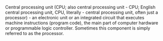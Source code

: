 Central processing unit (CPU; also central processing unit - CPU; English central processing unit, CPU, literally - central processing unit, often just a processor) - an electronic unit or an integrated circuit that executes machine instructions (program code), the main part of computer hardware or programmable logic controller. Sometimes this component is simply referred to as the processor.

